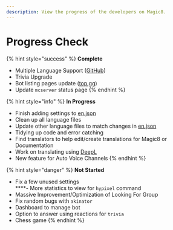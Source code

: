 ```yaml
---
description: View the progress of the developers on Magic8.
---
```


# Progress Check

{% hint style="success" %}
**Complete**  
- Multiple Language Support \([GitHub](https://github.com/OfficialMagic8/Languages)\)  
- Trivia Upgrade  
- Bot listing pages update \([top.gg](https://top.gg/bot/484148705507934208)\)  
- Update `mcserver` status page
{% endhint %}

{% hint style="info" %}
**In Progress**  
- Finish adding settings to [en.json](https://github.com/OfficialMagic8/languages/blob/master/languages/en.json)  
- Clean up all language files  
- Update other language files to match changes in [en.json](https://github.com/OfficialMagic8/languages/blob/master/languages/en.json)  
- Tidying up code and error catching  
- Find translators to help edit/create translations for Magic8 or Documentation  
- Work on translating using [DeepL](https://www.deepl.com/en/translator)  
- New feature for Auto Voice Channels
{% endhint %}

{% hint style="danger" %}
**Not Started**  
- Fix a few unused settings  
****- More statistics to view for `hypixel` command  
- Massive Improvement/Optimization of Looking For Group   
- Fix random bugs with `akinator`  
- Dashboard to manage bot  
- Option to answer using reactions for `trivia`  
- Chess game
{% endhint %}

